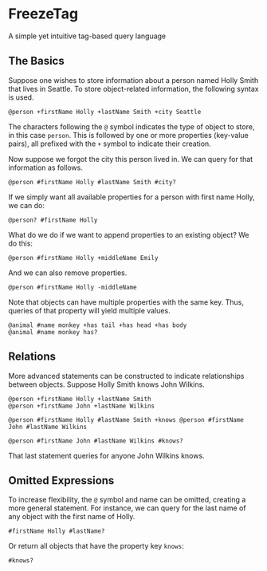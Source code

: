 # FreezeTag

A simple yet intuitive tag-based query language

## The Basics

Suppose one wishes to store information about a person named Holly Smith that lives in Seattle. To store object-related 
information, the following syntax is used.
```
@person +firstName Holly +lastName Smith +city Seattle
```
The characters following the `@` symbol indicates the type of object to store, in this case `person`. This is followed 
by one or more properties (key-value pairs), all prefixed with the `+` symbol to indicate their creation.

Now suppose we forgot the city this person lived in. We can query for that information as follows.
```
@person #firstName Holly #lastName Smith #city?
```
If we simply want all available properties for a person with first name Holly, we can do:
```
@person? #firstName Holly
```
What do we do if we want to append properties to an existing object? We do this:
```
@person #firstName Holly +middleName Emily
```
And we can also remove properties.
```
@person #firstName Holly -middleName
```
Note that objects can have multiple properties with the same key. Thus, queries of that property will yield multiple 
values.
```
@animal #name monkey +has tail +has head +has body
@animal #name monkey has?
```

## Relations

More advanced statements can be constructed to indicate relationships between objects. Suppose Holly Smith knows John 
Wilkins.
```
@person +firstName Holly +lastName Smith
@person +firstName John +lastName Wilkins

@person #firstName Holly #lastName Smith +knows @person #firstName John #lastName Wilkins

@person #firstName John #lastName Wilkins #knows?
```
That last statement queries for anyone John Wilkins knows.

## Omitted Expressions

To increase flexibility, the `@` symbol and name can be omitted, creating a more general statement. For instance, 
we can query for the last name of any object with the first name of Holly.
```
#firstName Holly #lastName?
```
Or return all objects that have the property key `knows`:
```
#knows?
```
